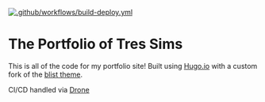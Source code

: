 [![.github/workflows/build-deploy.yml](https://github.com/TresSims/tres-sims.com/actions/workflows/build-deploy.yml/badge.svg)](https://github.com/TresSims/tres-sims.com/actions/workflows/build-deploy.yml)

# The Portfolio of Tres Sims

This is all of the code for my portfolio site! Built using [Hugo.io](https://hugo.io) with a custom fork of the [blist theme](https://blist.vercel.app). 

CI/CD handled via [Drone](https://drone.io)
